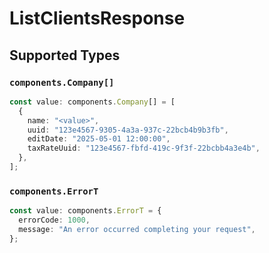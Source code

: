 # ListClientsResponse


## Supported Types

### `components.Company[]`

```typescript
const value: components.Company[] = [
  {
    name: "<value>",
    uuid: "123e4567-9305-4a3a-937c-22bcb4b9b3fb",
    editDate: "2025-05-01 12:00:00",
    taxRateUuid: "123e4567-fbfd-419c-9f3f-22bcbb4a3e4b",
  },
];
```

### `components.ErrorT`

```typescript
const value: components.ErrorT = {
  errorCode: 1000,
  message: "An error occurred completing your request",
};
```

